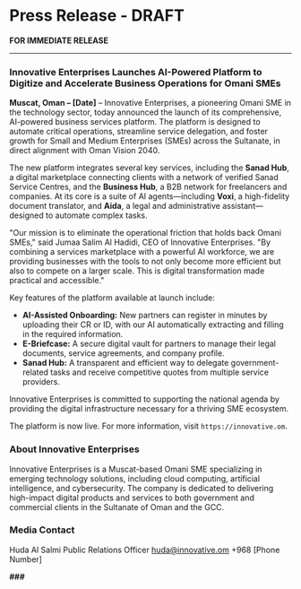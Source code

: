 
# Press Release - DRAFT

**FOR IMMEDIATE RELEASE**

---

### **Innovative Enterprises Launches AI-Powered Platform to Digitize and Accelerate Business Operations for Omani SMEs**

**Muscat, Oman – [Date]** – Innovative Enterprises, a pioneering Omani SME in the technology sector, today announced the launch of its comprehensive, AI-powered business services platform. The platform is designed to automate critical operations, streamline service delegation, and foster growth for Small and Medium Enterprises (SMEs) across the Sultanate, in direct alignment with Oman Vision 2040.

The new platform integrates several key services, including the **Sanad Hub**, a digital marketplace connecting clients with a network of verified Sanad Service Centres, and the **Business Hub**, a B2B network for freelancers and companies. At its core is a suite of AI agents—including **Voxi**, a high-fidelity document translator, and **Aida**, a legal and administrative assistant—designed to automate complex tasks.

"Our mission is to eliminate the operational friction that holds back Omani SMEs," said Jumaa Salim Al Hadidi, CEO of Innovative Enterprises. "By combining a services marketplace with a powerful AI workforce, we are providing businesses with the tools to not only become more efficient but also to compete on a larger scale. This is digital transformation made practical and accessible."

Key features of the platform available at launch include:
- **AI-Assisted Onboarding:** New partners can register in minutes by uploading their CR or ID, with our AI automatically extracting and filling in the required information.
- **E-Briefcase:** A secure digital vault for partners to manage their legal documents, service agreements, and company profile.
- **Sanad Hub:** A transparent and efficient way to delegate government-related tasks and receive competitive quotes from multiple service providers.

Innovative Enterprises is committed to supporting the national agenda by providing the digital infrastructure necessary for a thriving SME ecosystem.

The platform is now live. For more information, visit `https://innovative.om`.

### **About Innovative Enterprises**
Innovative Enterprises is a Muscat-based Omani SME specializing in emerging technology solutions, including cloud computing, artificial intelligence, and cybersecurity. The company is dedicated to delivering high-impact digital products and services to both government and commercial clients in the Sultanate of Oman and the GCC.

### **Media Contact**
Huda Al Salmi
Public Relations Officer
huda@innovative.om
+968 [Phone Number]

**###**
